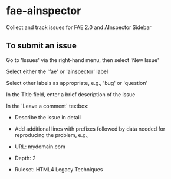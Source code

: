# fae-ainspector
Collect and track issues for FAE 2.0 and AInspector Sidebar

## To submit an issue
Go to 'Issues' via the right-hand menu, then select 'New Issue'

Select either the 'fae' or 'ainspector' label

Select other labels as appropriate, e.g., 'bug' or 'question'

In the Title field, enter a brief description of the issue

In the 'Leave a comment' textbox:
* Describe the issue in detail
* Add additional lines with prefixes followed by data needed for reproducing the problem, e.g.,

* URL: mydomain.com
* Depth: 2
* Ruleset: HTML4 Legacy Techniques
